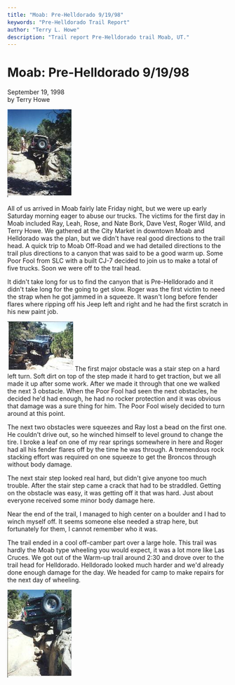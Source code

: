 ```yaml
---
title: "Moab: Pre-Helldorado 9/19/98"
keywords: "Pre-Helldorado Trail Report"
author: "Terry L. Howe"
description: "Trail report Pre-Helldorado trail Moab, UT."
---
```

# Moab: Pre-Helldorado 9/19/98

September 19, 1998  
by Terry Howe  

[![Moab](/images/terry/trail/mo980907_.jpg)](/images/terry/trail/mo980907.jpg)   

All of us arrived in Moab fairly late Friday night, but we were up early Saturday morning eager to abuse our trucks. The victims for the first day in Moab included Ray, Leah, Rose, and Nate Bork, Dave Vest, Roger Wild, and Terry Howe. We gathered at the City Market in downtown Moab and Helldorado was the plan, but we didn't have real good directions to the trail head. A quick trip to Moab Off-Road and we had detailed directions to the trail plus directions to a canyon that was said to be a good warm up. Some Poor Fool from SLC with a built CJ-7 decided to join us to make a total of five trucks. Soon we were off to the trail head.

It didn't take long for us to find the canyon that is Pre-Helldorado and it didn't take long for the going to get slow. Roger was the first victim to need the strap when he got jammed in a squeeze. It wasn't long before fender flares where ripping off his Jeep left and right and he had the first scratch in his new paint job.

[![Moab](/images/terry/trail/mo980905_.jpg)](/images/terry/trail/mo980905.jpg) The first major obstacle was a stair step on a hard left turn. Soft dirt on top of the step made it hard to get traction, but we all made it up after some work. After we made it through that one we walked the next 3 obstacle. When the Poor Fool had seen the next obstacles, he decided he'd had enough, he had no rocker protection and it was obvious that damage was a sure thing for him. The Poor Fool wisely decided to turn around at this point.

The next two obstacles were squeezes and Ray lost a bead on the first one. He couldn't drive out, so he winched himself to level ground to change the tire. I broke a leaf on one of my rear springs somewhere in here and Roger had all his fender flares off by the time he was through. A tremendous rock stacking effort was required on one squeeze to get the Broncos through without body damage.

The next stair step looked real hard, but didn't give anyone too much trouble. After the stair step came a crack that had to be straddled. Getting on the obstacle was easy, it was getting off it that was hard. Just about everyone received some minor body damage here.

Near the end of the trail, I managed to high center on a boulder and I had to winch myself off. It seems someone else needed a strap here, but fortunately for them, I cannot remember who it was.

The trail ended in a cool off-camber part over a large hole. This trail was hardly the Moab type wheeling you would expect, it was a lot more like Las Cruces. We got out of the Warm-up trail around 2:30 and drove over to the trail head for Helldorado. Helldorado looked much harder and we'd already done enough damage for the day. We headed for camp to make repairs for the next day of wheeling.

[![Moab](/images/terry/trail/mo980906_.jpg)](/images/terry/trail/mo980906.jpg)